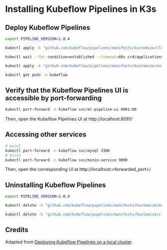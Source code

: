 # Installing Kubeflow Pipelines in K3s

## Deploy Kubeflow Pipelines

```bash
export PIPELINE_VERSION=1.0.4

kubectl apply -k "github.com/kubeflow/pipelines/manifests/kustomize/cluster-scoped-resources?ref=$PIPELINE_VERSION"

kubectl wait --for condition=established --timeout=60s crd/applications.app.k8s.io

kubectl apply -k "github.com/kubeflow/pipelines/manifests/kustomize/env/platform-agnostic-pns?ref=$PIPELINE_VERSION"

kubectl get pods -n kubeflow
```

## Verify that the Kubeflow Pipelines UI is accessible by port-forwarding
```bash
kubectl port-forward -n kubeflow svc/ml-pipeline-ui 8081:80
```
Then, open the Kubeflow Pipelines UI at http://localhost:8081/

## Accessing other services
```bash
# mysql
kubectl port-forward -n kubeflow svc/mysql 3306
# minio
kubectl port-forward -n kubeflow svc/minio-service 9000
```
Then, open the corresponding UI at http://localhost:<forwarded_port>/

## Uninstalling Kubeflow Pipelines 
```bash
export PIPELINE_VERSION=1.0.4

kubectl delete -k "github.com/kubeflow/pipelines/manifests/kustomize/env/platform-agnostic-pns?ref=$PIPELINE_VERSION"

kubectl delete -k "github.com/kubeflow/pipelines/manifests/kustomize/cluster-scoped-resources?ref=$PIPELINE_VERSION"
```
## Credits
Adapted from [Deploying Kubeflow Pipelines on a local cluster](https://www.kubeflow.org/docs/pipelines/installation/localcluster-deployment/#k3s-on-windows-subsystem-for-linux-wsl).
